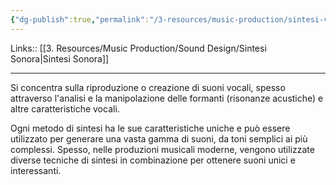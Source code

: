 ```yaml
---
{"dg-publish":true,"permalink":"/3-resources/music-production/sintesi-vocale/"}
---
```


Links:: [[3. Resources/Music Production/Sound Design/Sintesi Sonora\|Sintesi Sonora]]

---
Si concentra sulla riproduzione o creazione di suoni vocali, spesso attraverso l'analisi e la manipolazione delle formanti (risonanze acustiche) e altre caratteristiche vocali.

Ogni metodo di sintesi ha le sue caratteristiche uniche e può essere utilizzato per generare una vasta gamma di suoni, da toni semplici ai più complessi. Spesso, nelle produzioni musicali moderne, vengono utilizzate diverse tecniche di sintesi in combinazione per ottenere suoni unici e interessanti.


